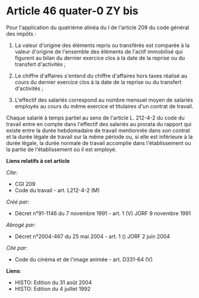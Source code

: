 # Article 46 quater-0 ZY bis

Pour l'application du quatrième alinéa du I de l'article 209 du code général des impôts :

1. La valeur d'origine des éléments repris ou transférés est comparée à la valeur d'origine de l'ensemble des éléments de
l'actif immobilisé qui figurent au bilan du dernier exercice clos à la date de la reprise ou du transfert d'activités ;

2. Le chiffre d'affaires s'entend du chiffre d'affaires hors taxes réalisé au cours du dernier exercice clos à la date de la
reprise ou du transfert d'activités ;

3. L'effectif des salariés correspond au nombre mensuel moyen de salariés employés au cours du même exercice et titulaires
d'un contrat de travail.

Chaque salarié à temps partiel au sens de l'article L. 212-4-2 du code du travail entre en compte dans l'effectif des
salariés au prorata du rapport qui existe entre la durée hebdomadaire de travail mentionnée dans son contrat et la durée
légale de travail sur la même période ou, si elle est inférieure à la durée légale, la durée normale de travail accomplie
dans l'établissement ou la partie de l'établissement où il est employé.

**Liens relatifs à cet article**

_Cite_:

  - CGI 209
  - Code du travail - art. L212-4-2 (M)

_Créé par_:

  - Décret n°91-1146 du 7 novembre 1991 - art. 1 (V) JORF 9 novembre 1991

_Abrogé par_:

  - Décret n°2004-467 du 25 mai 2004 - art. 1 () JORF 2 juin 2004

_Cité par_:

  - Code du cinéma et de l'image animée - art. D331-64 (V)

**Liens**:

  - HISTO: Edition du 31 août 2004
  - HISTO: Edition du 4 juillet 1992
